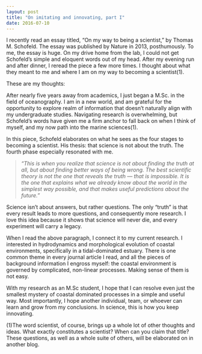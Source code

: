 ```yaml
---
layout: post
title: "On imitating and innovating, part I"
date: 2016-07-10
---
```


I recently read an essay titled, “On my way to being a scientist,” by Thomas M. Schofeld. The essay was published by Nature in 2013, posthumously. To me, the essay is huge. On my drive home from the lab, I could not get Schofeld’s simple and eloquent words out of my head. After my evening run and after dinner, I reread the piece a few more times. I thought about what they meant to me and where I am on my way to becoming a scientist(1). 

These are my thoughts:

After nearly five years away from academics, I just began a M.Sc. in the field of oceanography. I am in a new world, and am grateful for the opportunity to explore realm of information that doesn’t naturally align with my undergraduate studies. Navigating research is overwhelming, but Schofeld’s words have given me a firm anchor to fall back on when I think of myself, and my now path into the marine sciences(1). 

In this piece, Schofeld elaborates on what he sees as the four stages to becoming a scientist. His thesis: that science is not about the truth. The fourth phase especially resonated with me.

>*“This is when you realize that science is not about finding the truth at all, 
>but about finding better ways of being wrong. The best scientific theory is not
>the one that reveals the truth — that is impossible. It is the one that explains 
>what we already know about the world in the simplest way possible, and that 
>makes useful predictions about the future.”*

Science isn’t about answers, but rather questions. The only “truth” is that every result leads to more questions, and consequently more research. I love this idea because it shows that science will never die, and every experiment will carry a legacy.

When I read the above paragraph, I connect it to my current research. I interested in hydrodynamics and morphological evolution of coastal environments, specifically in a tidal-dominated estuary. There is one common theme in every journal article I read, and all the pieces of background information I engross myself: the coastal environment is governed by complicated, non-linear processes. Making sense of them is not easy.

With my research as an M.Sc student, I hope that I can resolve even just the smallest mystery of coastal dominated processes in a simple and useful way. Most importantly, I hope another individual, team, or whoever can learn and grow from my conclusions. In science, this is how you keep innovating. 

(1)The word scientist, of course, brings up a whole lot of other thoughts and ideas. What exactly constitutes a scientist? When can you claim that title? These questions, as well as a whole suite of others, will be elaborated on in another blog.
